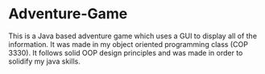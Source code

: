 Adventure-Game
==============

This is a Java based adventure game which uses a GUI to display all of the information. It was made in my object oriented programming class (COP 3330). It follows solid OOP design principles and was made in order to solidify my java skills.
